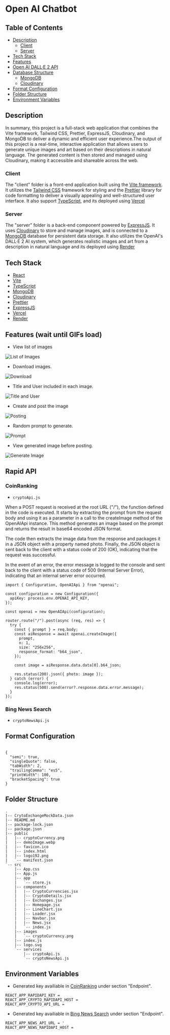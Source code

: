 # Open AI Chatbot

## Table of Contents

- [Description](#description)
    - [Client](#client)
    - [Server](#server)
- [Tech Stack](#tech-stack)
- [Features](#features-wait-until-gifs-load)
- [Open AI DALL·E 2 API](#open-ai-dall-e-2-api)
- [Database Structure](#database-structure)
    - [MongoDB](#mongodb)
    - [Cloudinary](#cloudinary)
- [Format Configuration](#format-configuration)
- [Folder Structure](#folder-structure)
- [Environment Variables](#environment-variables)

## Description

In summary, this project is a full-stack web application that combines the Vite framework, Tailwind CSS, Prettier, ExpressJS, Cloudinary, and MongoDB to deliver a dynamic and efficient user experience.The output of this project is a real-time, interactive application that allows users to generate unique images and art based on their descriptions in natural language. The generated content is then stored and managed using Cloudinary, making it accessible and shareable across the web.

### Client
The "client" folder is a front-end application built using the [Vite framework](https://github.com/vitejs/vite). It utilizes the [Tailwind CSS](https://tailwindcss.com/) framework for styling and the [Prettier](https://prettier.io/) library for code formatting to deliver a visually appealing and well-structured user interface. It also support [TypeScript](https://www.typescriptlang.org/), and its deployed using [Vercel](https://vercel.com/docs)

### Server
The "server" folder is a back-end component powered by [ExpressJS](https://expressjs.com/). It uses [Cloudinary](https://cloudinary.com/) to store and manage images, and is connected to a [MongoDB](https://mongodb.com) database for persistent data storage. It also utilizes the OpenAI's DALL·E 2 AI system, which generates realistic images and art from a description in natural language and its deployed using [Render](https://render.com/)


## Tech Stack

- [React](https://reactjs.org/)
- [Vite](https://vitejs.dev/)
- [TypeScript](https://www.typescriptlang.org/)
- [MongoDB](https://www.mongodb.com/)
- [Cloudinary](https://cloudinary.com/)
- [Prettier](https://prettier.io/)
- [ExpressJS](https://expressjs.com/)
- [Vercel](https://vercel.com/docs)
- [Render](https://render.com/)

## Features (wait until GIFs load)

- View list of images

![List of Images](https://user-images.githubusercontent.com/72515147/224482269-27877714-dc00-429d-99d8-2659ce3da9e5.gif)

- Download images.

![Download](https://user-images.githubusercontent.com/72515147/224489304-335e5ed6-c207-4200-9e3b-806f866a41a9.gif)

- Title and User included in each image.

![Title and User](https://user-images.githubusercontent.com/72515147/224489404-c1faeceb-03cc-46be-81f8-890811415059.gif)

- Create and post the image

![Posting](https://user-images.githubusercontent.com/72515147/224490228-55a57d2d-68c1-4b50-8272-821785d69de6.gif)

- Random prompt to generate.

![Prompt](https://user-images.githubusercontent.com/72515147/224490060-69d380e3-448c-44a3-89dc-db5e1cca589c.gif)

- View generated image before posting. 

![Generate Image](https://user-images.githubusercontent.com/72515147/224489993-fa8b0408-ab11-4150-9e36-267f1b8793c9.gif)


## Rapid API

### CoinRanking

- `cryptoApi.js`

When a POST request is received at the root URL ("/"), the function defined in the code is executed. It starts by extracting the prompt from the request body and using it as a parameter in a call to the createImage method of the OpenAIApi instance. This method generates an image based on the prompt and returns the result in base64 encoded JSON format.

The code then extracts the image data from the response and packages it in a JSON object with a property named photo. Finally, the JSON object is sent back to the client with a status code of 200 (OK), indicating that the request was successful.

In the event of an error, the error message is logged to the console and sent back to the client with a status code of 500 (Internal Server Error), indicating that an internal server error occurred.

```
import { Configuration, OpenAIApi } from "openai";

const configuration = new Configuration({
  apiKey: process.env.OPENAI_API_KEY,
});

const openai = new OpenAIApi(configuration);

router.route("/").post(async (req, res) => {
  try {
    const { prompt } = req.body;
    const aiResponse = await openai.createImage({
      prompt,
      n: 1,
      size: "256x256",
      response_format: "b64_json",
    });

    const image = aiResponse.data.data[0].b64_json;

    res.status(200).json({ photo: image });
  } catch (error) {
    console.log(error);
    res.status(500).send(error?.response.data.error.message);
  }
});

```

### Bing News Search

- `cryptoNewsApi.js`



## Format Configuration
```

{
  "semi": true,
  "singleQuote": false,
  "tabWidth": 2,
  "trailingComma": "es5",
  "printWidth": 100,
  "bracketSpacing": true
}

```

## Folder Structure
```
.
|-- CrytoExchangeMockData.json
|-- README.md
|-- package-lock.json
|-- package.json
|-- public
|   |-- cryptoCurrency.png    
|   |-- demoImage.webp        
|   |-- favicon.ico
|   |-- index.html
|   |-- logo192.png
|   `-- manifest.json
`-- src
    |-- App.css
    |-- App.js 
    |-- app
    |   `-- store.js
    |-- components
    |   |-- CryptoCurrencies.jsx
    |   |-- CryptoDetails.jsx
    |   |-- Exchanges.jsx
    |   |-- Homepage.jsx
    |   |-- LineChart.jsx
    |   |-- Loader.jsx
    |   |-- Navbar.jsx
    |   |-- News.jsx
    |   `-- index.js
    |-- images
    |   `-- cryptoCurrency.png
    |-- index.js
    |-- logo.svg
    `-- services
        |-- cryptoApi.js
        `-- cryptoNewsApi.js

```

## Environment Variables

- Generated key availiable in [CoinRanking](https://rapidapi.com/Coinranking/api/coinranking1) under section "Endpoint".
```
REACT_APP_RAPIDAPI_KEY = 
REACT_APP_CRYPTO_RAPIDAPI_HOST =
REACT_APP_CRYPTO_API_URL = 
```

- Generated key availiable in [Bing News Search]([https://rapidapi.com/Coinranking/api/coinranking1](https://rapidapi.com/microsoft-azure-org-microsoft-cognitive-services/api/bing-news-search1)) under section "Endpoint".
```
REACT_APP_NEWS_API_URL = '
REACT_APP_NEWS_RAPIDAPI_HOST = 
```




